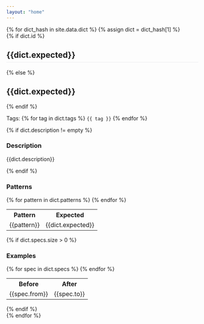 ```yaml
---
layout: "home"
---
```

<script async src="https://cdnjs.cloudflare.com/ajax/libs/anchor-js/4.1.0/anchor.min.js" integrity="sha256-lZaRhKri35AyJSypXXs4o6OPFTbTmUoltBbDCbdzegg=" crossorigin="anonymous"></script>
<script>
document.addEventListener("DOMContentLoaded", function(event) {
  anchors.add(".dict h2");
});
</script>
<style>
    .dict-title {
        padding-bottom: 0.3em;
        font-size: 1.5em;
        border-bottom: 1px solid #eaecef;
    }
</style>
<div class="body">
{% for dict_hash in site.data.dict %}
{% assign dict = dict_hash[1] %}
  <div class="dict">
        {% if dict.id %}
        <h2 id="{{ dict.id }}" class="dict-title">{{dict.expected}}</h2>
        {% else %}
        <h2>{{dict.expected}}</h2>
        {% endif %}
        <p class="dict-item-tags">Tags:
            {% for tag in dict.tags %}
            <span class="dict-item-tag"><code>{{ tag }}</code></span>
            {% endfor %}
        </p>
        {% if dict.description != empty %}
        <h3>Description</h3>
        <p>{{dict.description}}</p>
        {% endif %}
        <h3>Patterns</h3>
        <table class="dict-item-pattens">
            <tr>
                <th>
                    Pattern
                </th>
                <th>
                    Expected
                </th>
            </tr>
            {% for pattern in dict.patterns %}
            <tr>
                <td>{{pattern}}</td>
                <td>{{dict.expected}}</td>
            </tr>
            {% endfor %}
        </table>
        {% if dict.specs.size > 0 %}
        <h3>Examples</h3>
        <table class="dict-item-specs">
            <tr>
                <th>
                    Before
                </th>
                <th>
                    After
                </th>
            </tr>
            {% for spec in dict.specs %}
            <tr>
                <td>{{spec.from}}</td>
                <td>{{spec.to}}</td>
            </tr>
            {% endfor %}
        </table>
        {% endif %}
    </div>
{% endfor %}
</div>
